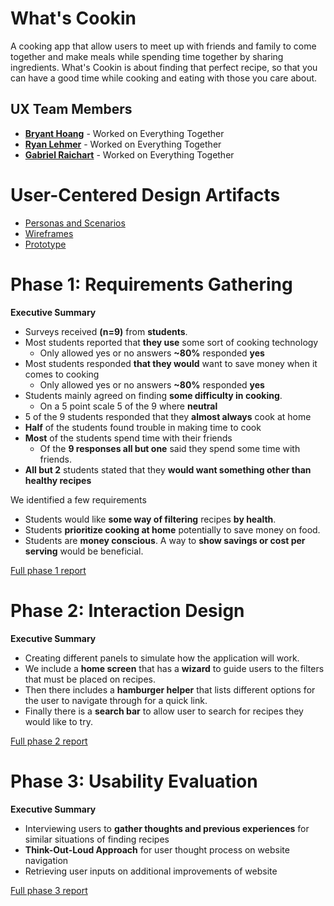 # What's Cookin

A cooking app that allow users to meet up with friends and family to come together and make meals while spending time together by sharing ingredients. What's Cookin is about finding that perfect recipe, so that you can have a good time while cooking and eating with those you care about.

## UX Team Members

* **[Bryant Hoang](https://github.com/UsabilityEngineering/ux-portfolio-bhoang1998)** - Worked on Everything Together
* **[Ryan Lehmer](https://github.com/UsabilityEngineering/ux-portfolio-NotEnoughCharact)** - Worked on Everything Together
* **[Gabriel Raichart](https://github.com/UsabilityEngineering/ux-portfolio-0rion447)** - Worked on Everything Together

# User-Centered Design Artifacts
 
* [Personas and Scenarios](Persona_Scenario.pdf)
* [Wireframes](design/README.md)
* [Prototype](https://xd.adobe.com/view/0c98ae4c-f892-4d6d-a6f1-8223d9be61a1-59cb/)

# Phase 1: Requirements Gathering

**Executive Summary**

* Surveys received **(n=9)** from **students**.
* Most students reported that **they use** some sort of cooking technology
  * Only allowed yes or no answers **~80%** responded **yes**
* Most students responded **that they would** want to save money when it comes to cooking 
  * Only allowed yes or no answers **~80%** responded **yes**
* Students mainly agreed on finding **some difficulty in cooking**.
  * On a 5 point scale 5 of the 9 where **neutral**
* 5 of the 9 students responded that they **almost always** cook at home
* **Half** of the students found trouble in making time to cook
* **Most** of the students spend time with their friends
  * Of the **9 responses all but one** said they spend some time with friends.  
* **All but 2** students stated that they **would want something other than healthy recipes**

We identified a few requirements
  * Students would like **some way of filtering** recipes **by health**.
  * Students **prioritize cooking at home** potentially to save money on food.
  * Students are **money conscious**. A way to **show savings or cost per serving** would be beneficial.


[Full phase 1 report](requirements/README.md)

# Phase 2: Interaction Design

**Executive Summary**

* Creating different panels to simulate how the application will work.
* We include a **home screen** that has a **wizard** to guide users to the filters that must be placed on recipes.
* Then there includes a **hamburger helper** that lists different options for the user to navigate through for a quick link.
* Finally there is a **search bar** to allow user to search for recipes they would like to try.

[Full phase 2 report](design/README.md)

# Phase 3: Usability Evaluation

**Executive Summary**

* Interviewing users to **gather thoughts and previous experiences** for similar situations of finding recipes
* **Think-Out-Loud Approach** for user thought process on website navigation
* Retrieving user inputs on additional improvements of website

[Full phase 3 report](evaluation/README.md)
